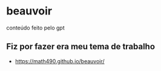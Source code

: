 # beauvoir
conteúdo feito pelo gpt
## Fiz por fazer era meu tema de trabalho
- https://math490.github.io/beauvoir/
